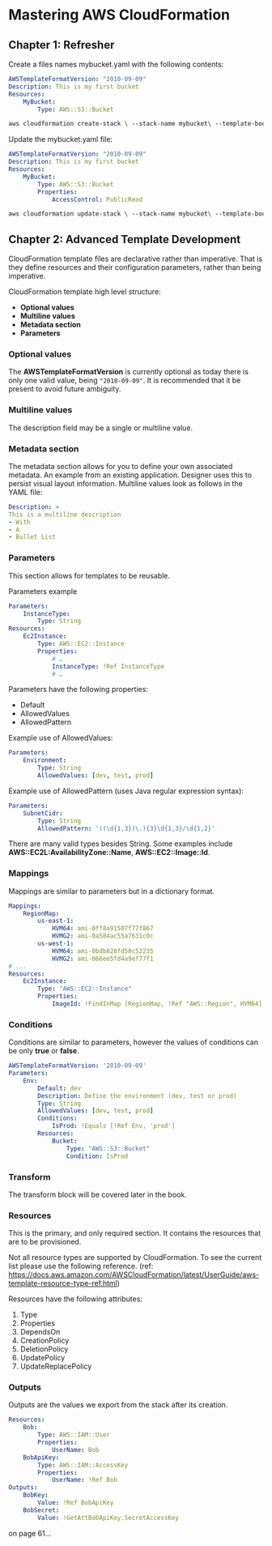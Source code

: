 # Mastering AWS CloudFormation


## Chapter 1: Refresher

Create a files names mybucket.yaml with the following contents:
```yaml
AWSTemplateFormatVersion: "2010-09-09"
Description: This is my first bucket
Resources:
    MyBucket:
        Type: AWS::S3::Bucket
```

```sh
aws cloudformation create-stack \ --stack-name mybucket\ --template-body file://mybucket.yaml
```

Update the mybucket.yaml file:
```yaml
AWSTemplateFormatVersion: "2010-09-09"
Description: This is my first bucket
Resources:
    MyBucket:
        Type: AWS::S3::Bucket
        Properties:
            AccessControl: PublicRead
```

```sh
aws cloudformation update-stack \ --stack-name mybucket\ --template-body file://mybucket.yaml
```


## Chapter 2: Advanced Template Development

CloudFormation template files are declarative rather than imperative. That is they define resources and their configuration parameters, rather than being imperative.

CloudFormation template high level structure:

- **Optional values**
- **Multiline values**
- **Metadata section**
- **Parameters**


### Optional values

The **AWSTemplateFormatVersion** is currently optional as today there is only one valid value, being `"2010-09-09"`. It is recommended that it be present to avoid future ambiguity.


### Multiline values

The description field may be a single or multiline value.


### Metadata section

The metadata section allows for you to define your own associated metadata. An example from an existing application. Designer uses this to persist visual layout information.
Multiline values look as follows in the YAML file:

```yaml
Description: >
This is a multiline description
- With
- A
- Bullet List
```


### Parameters

This section allows for templates to be reusable.

Parameters example
```yaml
Parameters:
    InstanceType:
        Type: String
Resources:
    Ec2Instance:
        Type: AWS::EC2::Instance
        Properties:
            # …
            InstanceType: !Ref InstanceType
            # …
```

Parameters have the following properties:

- Default
- AllowedValues
- AllowedPattern

Example use of AllowedValues:
```yaml
Parameters:
    Environment:
        Type: String
        AllowedValues: [dev, test, prod]
```
Example use of AllowedPattern (uses Java regular expression syntax):
```yaml
Parameters:
    SubnetCidr:
        Type: String
        AllowedPattern: '((\d{1,3})\.){3}\d{1,3}/\d{1,2}'
```

There are many valid types besides String. Some examples include **AWS::EC2L:AvailabilityZone::Name**, **AWS::EC2::Image::Id**.

### Mappings

Mappings are similar to parameters but in a dictionary format.

```yaml
Mappings:
    RegionMap:
        us-east-1:
            HVM64: ami-0ff8a91507f77f867
            HVMG2: ami-0a584ac55a7631c0c
        us-west-1:
            HVM64: ami-0bdb828fd58c52235
            HVMG2: ami-066ee5fd4a9ef77f1
# ...
Resources:
    Ec2Instance:
        Type: "AWS::EC2::Instance"
        Properties:
            ImageId: !FindInMap [RegionMap, !Ref "AWS::Region", HVM64]
```


### Conditions

Conditions are similar to parameters, however the values of conditions can be only **true** or **false**.

```yaml
AWSTemplateFormatVersion: '2010-09-09'
Parameters:
    Env:
        Default: dev
        Description: Define the environment (dev, test or prod)
        Type: String
        AllowedValues: [dev, test, prod]
        Conditions:
            IsProd: !Equals [!Ref Env, 'prod']
        Resources:
            Bucket:
                Type: "AWS::S3::Bucket"
                Condition: IsProd
```

### Transform

The transform block will be covered later in the book.


### Resources

This is the primary, and only required section. It contains the resources that are to be provisioned.

Not all resource types are supported by CloudFormation. To see the current list please use the following reference. (ref: https://docs.aws.amazon.com/AWSCloudFormation/latest/UserGuide/aws-template-resource-type-ref.html)

Resources have the following attributes:

1. Type
1. Properties
1. DependsOn
1. CreationPolicy
1. DeletionPolicy
1. UpdatePolicy
1. UpdateReplacePolicy

### Outputs

Outputs are the values we export from the stack after its creation.

```yaml
Resources:
    Bob:
        Type: AWS::IAM::User
        Properties:
            UserName: Bob
    BobApiKey:
        Type: AWS::IAM::AccessKey
        Properties:
            UserName: !Ref Bob
Outputs:
    BobKey:
        Value: !Ref BobApiKey
    BobSecret:
        Value: !GetAttBobApiKey.SecretAccessKey
```

on page 61...
